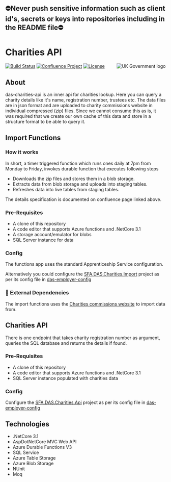 ## ⛔Never push sensitive information such as client id's, secrets or keys into repositories including in the README file⛔

# Charities API

<img src="https://avatars.githubusercontent.com/u/9841374?s=200&v=4" align="right" alt="UK Government logo">

[![Build Status](https://dev.azure.com/sfa-gov-uk/Digital%20Apprenticeship%20Service/_apis/build/status/das-charities-api?branchName=main)](https://dev.azure.com/sfa-gov-uk/Digital%20Apprenticeship%20Service/_build/latest?definitionId=_projectid_&branchName=master)
[![Confluence Project](https://img.shields.io/badge/Confluence-Project-blue)](https://skillsfundingagency.atlassian.net/wiki/spaces/NDL/pages/3486253077/RoATP+-+Charities+API+Technical+Design)
[![License](https://img.shields.io/badge/license-MIT-lightgrey.svg?longCache=true&style=flat-square)](https://en.wikipedia.org/wiki/MIT_License)


## About
das-charities-api is an inner api for charities lookup. Here you can query a charity details like it's name, registration number, trustees etc. The data files are in json format and are uploaded to charity commissions website in individual compressed (zip) files. Since we cannot consume this as is, it was required that we create our own cache of this data and store in a structure format to be able to query it. 

## Import Functions
### How it works
In short, a timer triggered function which runs ones daily at 7pm from Monday to Friday, invokes durable function that executes following steps 
* Downloads the zip files and stores them in a blob storage.
* Extracts data from blob storage and uploads into staging tables.
* Refreshes data into live tables from staging tables. 

The details specification is documented on confluence page linked above. 

### Pre-Requisites
* A clone of this repository
* A code editor that supports Azure functions and .NetCore 3.1
* A storage account/emulator for blobs
* SQL Server instance for data

### Config
The functions app uses the standard Apprenticeship Service configuration. 

Alternatively you could configure the [SFA.DAS.Charities.Import](https://github.com/SkillsFundingAgency/das-charities-api) project as per its config file in [das-employer-config](https://github.com/SkillsFundingAgency/das-employer-config/blob/master/das-charities-api/SFA.DAS.Charities.Import.Functions.json)

### 🔗 External Dependencies
The import functions uses the [Charities commissions website](https://ccewuksprdoneregsadata1.blob.core.windows.net/data/json/) to import data from. 

## Charities API
There is one endpoint that takes charity registration number as argument, queries the SQL database and returns the details if found. 

### Pre-Requisites
* A clone of this repository
* A code editor that supports Azure functions and .NetCore 3.1
* SQL Server instance populated with charities data

### Config
Configure the [SFA.DAS.Charities.Api](https://github.com/SkillsFundingAgency/das-charities-api) project as per its config file in [das-employer-config](https://github.com/SkillsFundingAgency/das-employer-config/blob/master/das-charities-api/SFA.DAS.Charities.Api.json)


## Technologies
* .NetCore 3.1
* AspDotNetCore MVC Web API
* Azure Durable Functions V3
* SQL Service
* Azure Table Storage
* Azure Blob Storage
* NUnit
* Moq